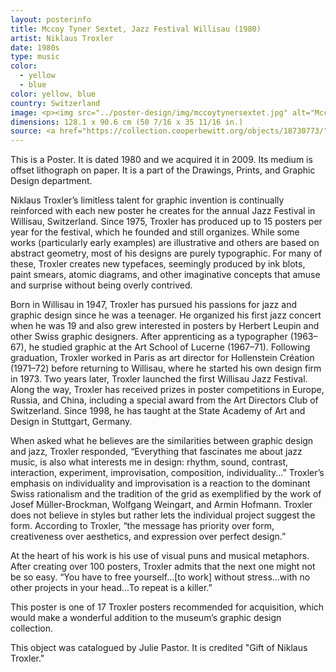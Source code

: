 ```yaml
---
layout: posterinfo
title: Mccoy Tyner Sextet, Jazz Festival Willisau (1980)
artist: Niklaus Troxler
date: 1980s
type: music
color: 
  - yellow
  - blue
color: yellow, blue
country: Switzerland
image: <p><img src="../poster-design/img/mccoytynersextet.jpg" alt="Mccoy Tyner Sextet poster"/></p>
dimensions: 128.1 x 90.6 cm (50 7/16 x 35 11/16 in.)
source: <a href="https://collection.cooperhewitt.org/objects/18730773/"> https://collection.cooperhewitt.org/objects/18730773/ </a>
---
```


<p> This is a Poster. It is dated 1980 and we acquired it in 2009. Its medium is offset lithograph on paper. It is a part of the Drawings, Prints, and Graphic Design department. </p>

<p> Niklaus Troxler’s limitless talent for graphic invention is continually reinforced with each new poster he creates for the annual Jazz Festival in Willisau, Switzerland. Since 1975, Troxler has produced up to 15 posters per year for the festival, which he founded and still organizes. While some works (particularly early examples) are illustrative and others are based on abstract geometry, most of his designs are purely typographic. For many of these, Troxler creates new typefaces, seemingly produced by ink blots, paint smears, atomic diagrams, and other imaginative concepts that amuse and surprise without being overly contrived. </p>

<p> Born in Willisau in 1947, Troxler has pursued his passions for jazz and graphic design since he was a teenager. He organized his first jazz concert when he was 19 and also grew interested in posters by Herbert Leupin and other Swiss graphic designers. After apprenticing as a typographer (1963–67), he studied graphic at the Art School of Lucerne (1967–71). Following graduation, Troxler worked in Paris as art director for Hollenstein Création (1971–72) before returning to Willisau, where he started his own design firm in 1973. Two years later, Troxler launched the first Willisau Jazz Festival. Along the way, Troxler has received prizes in poster competitions in Europe, Russia, and China, including a special award from the Art Directors Club of Switzerland. Since 1998, he has taught at the State Academy of Art and Design in Stuttgart, Germany. </p>

<p> When asked what he believes are the similarities between graphic design and jazz, Troxler responded, “Everything that fascinates me about jazz music, is also what interests me in design: rhythm, sound, contrast, interaction, experiment, improvisation, composition, individuality...” Troxler’s emphasis on individuality and improvisation is a reaction to the dominant Swiss rationalism and the tradition of the grid as exemplified by the work of Josef Müller-Brockman, Wolfgang Weingart, and Armin Hofmann. Troxler does not believe in styles but rather lets the individual project suggest the form. According to Troxler, “the message has priority over form, creativeness over aesthetics, and expression over perfect design.” </p>

<p> At the heart of his work is his use of visual puns and musical metaphors. After creating over 100 posters, Troxler admits that the next one might not be so easy. “You have to free yourself...[to work] without stress...with no other projects in your head...To repeat is a killer.” </p>

<p> This poster is one of 17 Troxler posters recommended for acquisition, which would make a wonderful addition to the museum’s graphic design collection. </p>

<p> This object was catalogued by Julie Pastor. It is credited "Gift of Niklaus Troxler." </p>